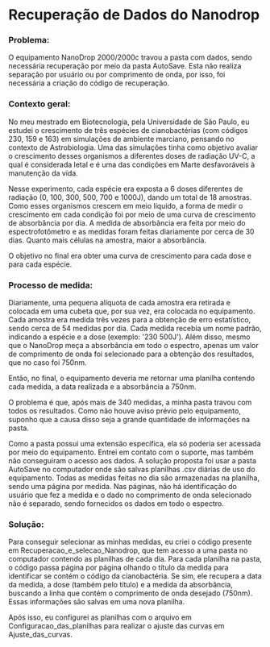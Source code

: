 # Recuperação de Dados do Nanodrop

### Problema:
O equipamento NanoDrop 2000/2000c travou a pasta com dados, sendo necessária recuperação por meio da pasta AutoSave. Esta não realiza separação por usuário ou por comprimento de onda, por isso, foi necessária a criação do código de recuperação.

### Contexto geral:
No meu mestrado em Biotecnologia, pela Universidade de São Paulo, eu estudei o crescimento de três espécies de cianobactérias (com códigos 230, 159 e 163) em simulações de ambiente marciano, pensando no contexto de Astrobiologia. Uma das simulações tinha como objetivo avaliar o crescimento desses organismos a diferentes doses de radiação UV-C, a qual é considerada letal e é uma das condições em Marte desfavoráveis à manutenção da vida.

Nesse experimento, cada espécie era exposta a 6 doses diferentes de radiação (0, 100, 300, 500, 700 e 1000J), dando um total de 18 amostras. Como esses organismos crescem em meio líquido, a forma de medir o crescimento em cada condição foi por meio de uma curva de crescimento de absorbância por dia. A medida de absorbância era feita por meio do espectrofotômetro e as medidas foram feitas diariamente por cerca de 30 dias. Quanto mais células na amostra, maior a absorbância.

O objetivo no final era obter uma curva de crescimento para cada dose e para cada espécie.

### Processo de medida:
Diariamente, uma pequena alíquota de cada amostra era retirada e colocada em uma cubeta que, por sua vez, era colocada no equipamento. Cada amostra era medida três vezes para a obtenção de erro estatístico, sendo cerca de 54 medidas por dia. Cada medida recebia um nome padrão, indicando a espécie e a dose (exemplo: '230 500J'). Além disso, mesmo que o NanoDrop meça a absorbância em todo o espectro, apenas um valor de comprimento de onda foi selecionado para a obtenção dos resultados, que no caso foi 750nm. 

Então, no final, o equipamento deveria me retornar uma planilha contendo cada medida, a data realizada e a absorbância a 750nm.

O problema é que, após mais de 340 medidas, a minha pasta travou com todos os resultados. Como não houve aviso prévio pelo equipamento, suponho que a causa disso seja a grande quantidade de informações na pasta.

Como a pasta possui uma extensão específica, ela só poderia ser acessada por meio do equipamento.
Entrei em contato com o suporte, mas também não conseguiram o acesso aos dados. A solução proposta foi usar a pasta AutoSave no computador onde são salvas planilhas .csv diárias de uso do equipamento. Todas as medidas feitas no dia são armazenadas na planilha, sendo uma página por medida. Nas páginas, não há identificação do usuário que fez a medida e o dado no comprimento de onda selecionado não é separado, sendo fornecidos os dados em todo o espectro.

### Solução:
Para conseguir selecionar as minhas medidas, eu criei o código presente em Recuperacao_e_selecao_Nanodrop, que tem acesso a uma pasta no computador contendo as planilhas de cada dia. Para cada planilha na pasta, o código passa página por página olhando o título da medida para identificar se contém o código da cianobactéria. Se sim, ele recupera a data da medida, a dose (também pelo título) e a medida da absorbância, buscando a linha que contém o comprimento de onda desejado (750nm). Essas informações são salvas em uma nova planilha.

Após isso, eu configurei as planilhas com o arquivo em Configuracao_das_planilhas para realizar o ajuste das curvas em Ajuste_das_curvas.
